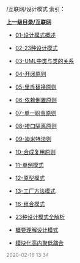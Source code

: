 /互联网/设计模式 索引：


**[上一级目录/互联网](/互联网/index.md)**

- [01-设计模式概述](/互联网/设计模式/01-设计模式概述.md)

- [02-23种设计模式](/互联网/设计模式/02-23种设计模式.md)

- [03-UML中类与类的关系](/互联网/设计模式/03-UML中类与类的关系.md)

- [04-开闭原则](/互联网/设计模式/04-开闭原则.md)

- [05-里氏替换原则](/互联网/设计模式/05-里氏替换原则.md)

- [06-依赖倒置原则](/互联网/设计模式/06-依赖倒置原则.md)

- [07-单一职责原则](/互联网/设计模式/07-单一职责原则.md)

- [08-接口隔离原则](/互联网/设计模式/08-接口隔离原则.md)

- [09-迪米特法则](/互联网/设计模式/09-迪米特法则.md)

- [10-合成复用原则](/互联网/设计模式/10-合成复用原则.md)

- [11-单例模式](/互联网/设计模式/11-单例模式.md)

- [12-原型模式](/互联网/设计模式/12-原型模式.md)

- [13-工厂方法模式](/互联网/设计模式/13-工厂方法模式.md)

- [16-组合模式](/互联网/设计模式/16-组合模式.md)

- [23种设计模式全解析](/互联网/设计模式/23种设计模式全解析.md)

- [概要理解设计模式](/互联网/设计模式/概要理解设计模式.md)

- [模块化高内聚低耦合](/互联网/设计模式/模块化高内聚低耦合.md)


<font size=2 color='grey'> 2020-02-19 13:34 </font>